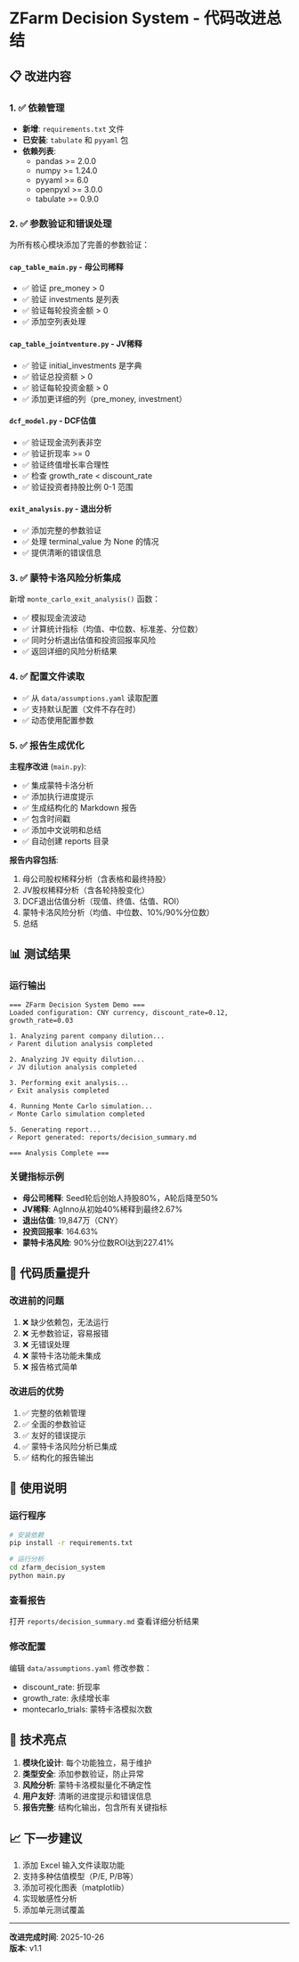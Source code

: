 # ZFarm Decision System - 代码改进总结

## 📋 改进内容

### 1. ✅ 依赖管理
- **新增**: `requirements.txt` 文件
- **已安装**: `tabulate` 和 `pyyaml` 包
- **依赖列表**:
  - pandas >= 2.0.0
  - numpy >= 1.24.0
  - pyyaml >= 6.0
  - openpyxl >= 3.0.0
  - tabulate >= 0.9.0

### 2. ✅ 参数验证和错误处理
为所有核心模块添加了完善的参数验证：

#### `cap_table_main.py` - 母公司稀释
- ✅ 验证 pre_money > 0
- ✅ 验证 investments 是列表
- ✅ 验证每轮投资金额 > 0
- ✅ 添加空列表处理

#### `cap_table_jointventure.py` - JV稀释
- ✅ 验证 initial_investments 是字典
- ✅ 验证总投资额 > 0
- ✅ 验证每轮投资金额 > 0
- ✅ 添加更详细的列（pre_money, investment）

#### `dcf_model.py` - DCF估值
- ✅ 验证现金流列表非空
- ✅ 验证折现率 >= 0
- ✅ 验证终值增长率合理性
- ✅ 检查 growth_rate < discount_rate
- ✅ 验证投资者持股比例 0-1 范围

#### `exit_analysis.py` - 退出分析
- ✅ 添加完整的参数验证
- ✅ 处理 terminal_value 为 None 的情况
- ✅ 提供清晰的错误信息

### 3. ✅ 蒙特卡洛风险分析集成
新增 `monte_carlo_exit_analysis()` 函数：
- ✅ 模拟现金流波动
- ✅ 计算统计指标（均值、中位数、标准差、分位数）
- ✅ 同时分析退出估值和投资回报率风险
- ✅ 返回详细的风险分析结果

### 4. ✅ 配置文件读取
- ✅ 从 `data/assumptions.yaml` 读取配置
- ✅ 支持默认配置（文件不存在时）
- ✅ 动态使用配置参数

### 5. ✅ 报告生成优化
**主程序改进** (`main.py`):
- ✅ 集成蒙特卡洛分析
- ✅ 添加执行进度提示
- ✅ 生成结构化的 Markdown 报告
- ✅ 包含时间戳
- ✅ 添加中文说明和总结
- ✅ 自动创建 reports 目录

**报告内容包括**:
1. 母公司股权稀释分析（含表格和最终持股）
2. JV股权稀释分析（含各轮持股变化）
3. DCF退出估值分析（现值、终值、估值、ROI）
4. 蒙特卡洛风险分析（均值、中位数、10%/90%分位数）
5. 总结

## 📊 测试结果

### 运行输出
```
=== ZFarm Decision System Demo ===
Loaded configuration: CNY currency, discount_rate=0.12, growth_rate=0.03

1. Analyzing parent company dilution...
✓ Parent dilution analysis completed

2. Analyzing JV equity dilution...
✓ JV dilution analysis completed

3. Performing exit analysis...
✓ Exit analysis completed

4. Running Monte Carlo simulation...
✓ Monte Carlo simulation completed

5. Generating report...
✓ Report generated: reports/decision_summary.md

=== Analysis Complete ===
```

### 关键指标示例
- **母公司稀释**: Seed轮后创始人持股80%，A轮后降至50%
- **JV稀释**: AgInno从初始40%稀释到最终2.67%
- **退出估值**: 19,847万（CNY）
- **投资回报率**: 164.63%
- **蒙特卡洛风险**: 90%分位数ROI达到227.41%

## 🎯 代码质量提升

### 改进前的问题
1. ❌ 缺少依赖包，无法运行
2. ❌ 无参数验证，容易报错
3. ❌ 无错误处理
4. ❌ 蒙特卡洛功能未集成
5. ❌ 报告格式简单

### 改进后的优势
1. ✅ 完整的依赖管理
2. ✅ 全面的参数验证
3. ✅ 友好的错误提示
4. ✅ 蒙特卡洛风险分析已集成
5. ✅ 结构化的报告输出

## 📝 使用说明

### 运行程序
```bash
# 安装依赖
pip install -r requirements.txt

# 运行分析
cd zfarm_decision_system
python main.py
```

### 查看报告
打开 `reports/decision_summary.md` 查看详细分析结果

### 修改配置
编辑 `data/assumptions.yaml` 修改参数：
- discount_rate: 折现率
- growth_rate: 永续增长率
- montecarlo_trials: 蒙特卡洛模拟次数

## 🔧 技术亮点

1. **模块化设计**: 每个功能独立，易于维护
2. **类型安全**: 添加参数验证，防止异常
3. **风险分析**: 蒙特卡洛模拟量化不确定性
4. **用户友好**: 清晰的进度提示和错误信息
5. **报告完整**: 结构化输出，包含所有关键指标

## 📈 下一步建议

1. 添加 Excel 输入文件读取功能
2. 支持多种估值模型（P/E, P/B等）
3. 添加可视化图表（matplotlib）
4. 实现敏感性分析
5. 添加单元测试覆盖

---

**改进完成时间**: 2025-10-26  
**版本**: v1.1

